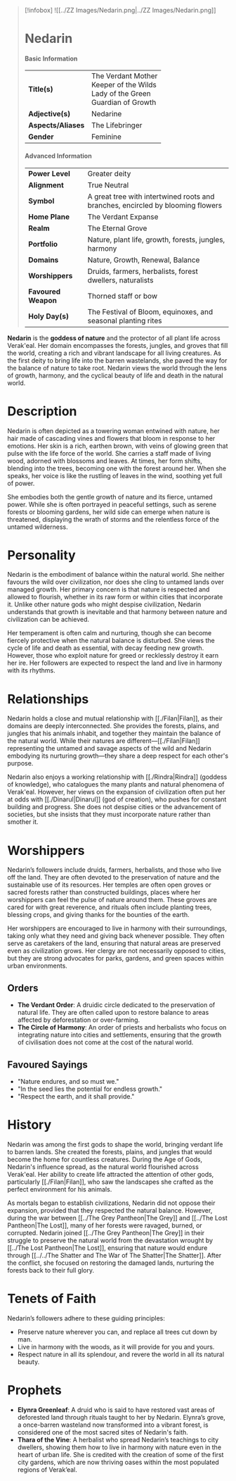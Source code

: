 > [!infobox]
> ![[../ZZ Images/Nedarin.png|../ZZ Images/Nedarin.png]]  
> # Nedarin
> #### Basic Information
> |  |   |
> |---|---|
> | **Title(s)** | The Verdant Mother<br>Keeper of the Wilds<br>Lady of the Green<br>Guardian of Growth |
> | **Adjective(s)** | Nedarine |
> | **Aspects/Aliases** | The Lifebringer |
> | **Gender** | Feminine |
> 
> #### Advanced Information
> |  |  | 
> | --- | --- |
> | **Power Level** | Greater deity |
> | **Alignment** | True Neutral |
> | **Symbol** | A great tree with intertwined roots and branches, encircled by blooming flowers |
> | **Home Plane** | The Verdant Expanse |
> | **Realm** | The Eternal Grove |
> | **Portfolio** | Nature, plant life, growth, forests, jungles, harmony |
> | **Domains** | Nature, Growth, Renewal, Balance |
> | **Worshippers** | Druids, farmers, herbalists, forest dwellers, naturalists |
> | **Favoured Weapon** | Thorned staff or bow |
> | **Holy Day(s)** | The Festival of Bloom, equinoxes, and seasonal planting rites |

**Nedarin** is the **goddess of nature** and the protector of all plant life across Verak'eal. Her domain encompasses the forests, jungles, and groves that fill the world, creating a rich and vibrant landscape for all living creatures. As the first deity to bring life into the barren wastelands, she paved the way for the balance of nature to take root. Nedarin views the world through the lens of growth, harmony, and the cyclical beauty of life and death in the natural world.

# Description
Nedarin is often depicted as a towering woman entwined with nature, her hair made of cascading vines and flowers that bloom in response to her emotions. Her skin is a rich, earthen brown, with veins of glowing green that pulse with the life force of the world. She carries a staff made of living wood, adorned with blossoms and leaves. At times, her form shifts, blending into the trees, becoming one with the forest around her. When she speaks, her voice is like the rustling of leaves in the wind, soothing yet full of power.

She embodies both the gentle growth of nature and its fierce, untamed power. While she is often portrayed in peaceful settings, such as serene forests or blooming gardens, her wild side can emerge when nature is threatened, displaying the wrath of storms and the relentless force of the untamed wilderness.

# Personality
Nedarin is the embodiment of balance within the natural world. She neither favours the wild over civilization, nor does she cling to untamed lands over managed growth. Her primary concern is that nature is respected and allowed to flourish, whether in its raw form or within cities that incorporate it. Unlike other nature gods who might despise civilization, Nedarin understands that growth is inevitable and that harmony between nature and civilization can be achieved.

Her temperament is often calm and nurturing, though she can become fiercely protective when the natural balance is disturbed. She views the cycle of life and death as essential, with decay feeding new growth. However, those who exploit nature for greed or recklessly destroy it earn her ire. Her followers are expected to respect the land and live in harmony with its rhythms.

# Relationships
Nedarin holds a close and mutual relationship with [[./Filan|Filan]], as their domains are deeply interconnected. She provides the forests, plains, and jungles that his animals inhabit, and together they maintain the balance of the natural world. While their natures are different—[[./Filan|Filan]] representing the untamed and savage aspects of the wild and Nedarin embodying its nurturing growth—they share a deep respect for each other's purpose.

Nedarin also enjoys a working relationship with [[./Rindra|Rindra]] (goddess of knowledge), who catalogues the many plants and natural phenomena of Verak'eal. However, her views on the expansion of civilization often put her at odds with [[./Dinarul|Dinarul]] (god of creation), who pushes for constant building and progress. She does not despise cities or the advancement of societies, but she insists that they must incorporate nature rather than smother it.

# Worshippers
Nedarin’s followers include druids, farmers, herbalists, and those who live off the land. They are often devoted to the preservation of nature and the sustainable use of its resources. Her temples are often open groves or sacred forests rather than constructed buildings, places where her worshippers can feel the pulse of nature around them. These groves are cared for with great reverence, and rituals often include planting trees, blessing crops, and giving thanks for the bounties of the earth.

Her worshippers are encouraged to live in harmony with their surroundings, taking only what they need and giving back whenever possible. They often serve as caretakers of the land, ensuring that natural areas are preserved even as civilization grows. Her clergy are not necessarily opposed to cities, but they are strong advocates for parks, gardens, and green spaces within urban environments.

## Orders
- **The Verdant Order**: A druidic circle dedicated to the preservation of natural life. They are often called upon to restore balance to areas affected by deforestation or over-farming.
- **The Circle of Harmony**: An order of priests and herbalists who focus on integrating nature into cities and settlements, ensuring that the growth of civilisation does not come at the cost of the natural world.

## Favoured Sayings
- "Nature endures, and so must we."
- "In the seed lies the potential for endless growth."
- "Respect the earth, and it shall provide."

# History
Nedarin was among the first gods to shape the world, bringing verdant life to barren lands. She created the forests, plains, and jungles that would become the home for countless creatures. During the Age of Gods, Nedarin's influence spread, as the natural world flourished across Verak'eal. Her ability to create life attracted the attention of other gods, particularly [[./Filan|Filan]], who saw the landscapes she crafted as the perfect environment for his animals.

As mortals began to establish civilizations, Nedarin did not oppose their expansion, provided that they respected the natural balance. However, during the war between [[../The Grey Pantheon|The Grey]] and [[../The Lost Pantheon|The Lost]], many of her forests were ravaged, burned, or corrupted. Nedarin joined [[../The Grey Pantheon|The Grey]] in their struggle to preserve the natural world from the devastation wrought by [[../The Lost Pantheon|The Lost]], ensuring that nature would endure through [[../../The Shatter and The War of The Shatter|The Shatter]]. After the conflict, she focused on restoring the damaged lands, nurturing the forests back to their full glory.

# Tenets of Faith
Nedarin’s followers adhere to these guiding principles:
- Preserve nature wherever you can, and replace all trees cut down by man.
- Live in harmony with the woods, as it will provide for you and yours.
- Respect nature in all its splendour, and revere the world in all its natural beauty.

# Prophets
- **Elynra Greenleaf**: A druid who is said to have restored vast areas of deforested land through rituals taught to her by Nedarin. Elynra’s grove, a once-barren wasteland now transformed into a vibrant forest, is considered one of the most sacred sites of Nedarin's faith.
- **Thara of the Vine**: A herbalist who spread Nedarin’s teachings to city dwellers, showing them how to live in harmony with nature even in the heart of urban life. She is credited with the creation of some of the first city gardens, which are now thriving oases within the most populated regions of Verak’eal.